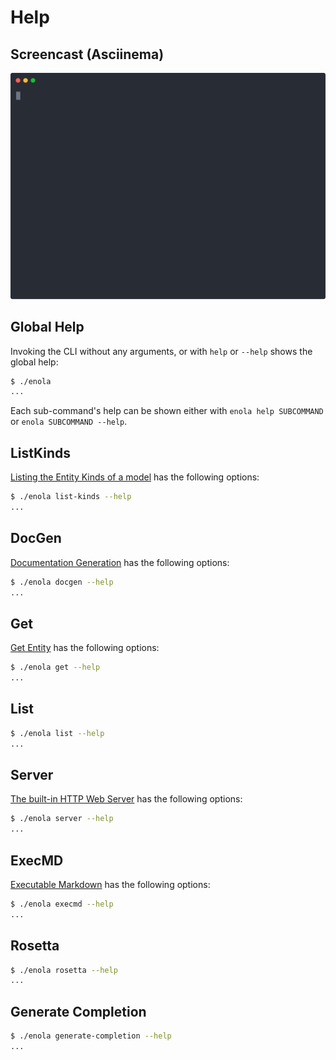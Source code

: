 <!--
    SPDX-License-Identifier: Apache-2.0

    Copyright 2023 The Enola <https://enola.dev> Authors

    Licensed under the Apache License, Version 2.0 (the "License");
    you may not use this file except in compliance with the License.
    You may obtain a copy of the License at

        https://www.apache.org/licenses/LICENSE-2.0

    Unless required by applicable law or agreed to in writing, software
    distributed under the License is distributed on an "AS IS" BASIS,
    WITHOUT WARRANTIES OR CONDITIONS OF ANY KIND, either express or implied.
    See the License for the specific language governing permissions and
    limitations under the License.
-->

# Help

## Screencast (Asciinema)

![Demo](script.svg)

## Global Help

Invoking the CLI without any arguments, or with `help` or `--help` shows the global help:

```bash $? cd .././.././..
$ ./enola
...
```

Each sub-command's help can be shown either with `enola help SUBCOMMAND` or `enola SUBCOMMAND --help`.

## ListKinds

[Listing the Entity Kinds of a model](../library/index.md) has the following options:

```bash $? cd .././.././..
$ ./enola list-kinds --help
...
```

## DocGen

[Documentation Generation](../docgen/index.md) has the following options:

```bash $? cd .././.././..
$ ./enola docgen --help
...
```

## Get

[Get Entity](../get/index.md) has the following options:

```bash $? cd .././.././..
$ ./enola get --help
...
```

## List

```bash $? cd .././.././..
$ ./enola list --help
...
```

## Server

[The built-in HTTP Web Server](../server/index.md) has the following options:

```bash $? cd .././.././..
$ ./enola server --help
...
```

## ExecMD

[Executable Markdown](../execmd/index.md) has the following options:

```bash $? cd .././.././..
$ ./enola execmd --help
...
```

## Rosetta

```bash $? cd .././.././..
$ ./enola rosetta --help
...
```

## Generate Completion

```bash cd .././.././..
$ ./enola generate-completion --help
...
```

